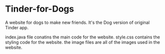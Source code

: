 # Tinder-for-Dogs
A website for dogs to make new friends.
It's the Dog version of original Tinder app.

index.java file conatins the main code for the website.
style.css contains the styling code for the website.
the image files are all of the images used in the website.

